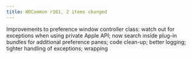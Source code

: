 ```yaml
---
title: WOCommon r161, 2 items changed
---
```


Improvements to preference window controller class: watch out for exceptions when using private Apple API; now search inside plug-in bundles for additional preference panes; code clean-up; better logging; tighter handling of exceptions; wrapping
